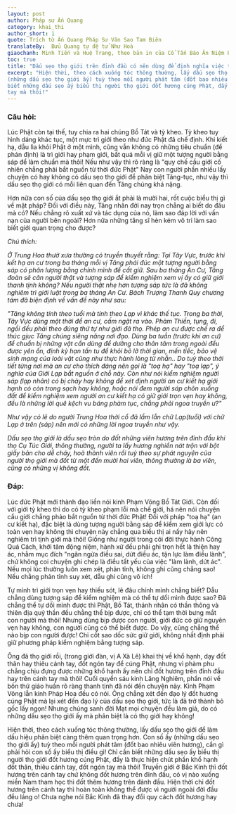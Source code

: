 ```yaml
---
layout: post
author: Pháp sư Ấn Quang
category: khai_thi
author_short: 1
quote: Trích từ Ấn Quang Pháp Sư Văn Sao Tam Biên
translateBy:  Bửu Quang tự đệ tử Như Hoà
giaochanh: Minh Tiến và Huệ Trang, theo bản in của Cổ Tấn Báo Ân Niệm Phật Đường, năm 2002.
toc: true
title: "Dấu sẹo thọ giới trên đỉnh đầu có nên dùng để định nghĩa việc trì giới?"
excerpt: "Hiện thời, theo cách xuống tóc thông thường, lấy dấu sẹo thọ giới để làm dấu hiệu phân biệt càng thêm quan trọng hơn. Con số ấy
(những dấu sẹo thọ giới ấy) tuỳ theo mỗi người phát tâm (đốt bao nhiêu viên hương), cần gì phải hỏi con số ấy biểu thị điều gì! Chỉ cần
biết những dấu sẹo ấy biểu thị người thọ giới đốt hương cúng Phật, đấy là thực hiện chút phần khổ hạnh đốt thân, thiêu cánh tay, đốt ngón
tay mà thôi!"
---
```


### Câu hỏi:

Lúc Phật còn tại thế, tuy chia ra hai chúng Bồ Tát và tỳ kheo. Tỳ kheo tuy hình dáng khác tục, một mực trì
giới theo như đức Phật đã chế định. Khi kiết hạ, dẫu lìa khỏi Phật ở một mình, cũng vẫn không có những tiêu
chuẩn (để phán định) là trì giới hay phạm giới, bất quá mỗi vị giữ một tượng người bằng sáp để làm chuẩn mà
thôi! Nếu như vậy thì rõ ràng là "quy chế cầu giới cố nhiên chẳng phải bắt nguồn từ thời đức Phật" Nay con người
phần nhiều lấy chuyện có hay không có dấu sẹo thọ giới để phân biệt Tăng-tục, như vậy thì dấu sẹo thọ giới
có mỗi liên quan đến Tăng chúng khá nặng.

Hơn nữa con số của dấu sẹo thọ giới ắt phải là mười hai, rốt cuộc biểu thị gì về mặt pháp? Đối với điều này,
Tăng nhân đời nay trọn chẳng ai biết do đâu mà có? Nếu chẳng rõ xuất xứ và tác dụng của nó, làm sao đáp lời với vấn
nạn của người bên ngoài? Hơn nữa những tăng sĩ hèn kém vô tri làm sao biết giới quan trọng cho được?


*Chú thích:*

*Ở Trung Hoa thưở xưa thường có truyền thuyết rằng: Tại Tây Vực, trước khi kết hạ an cư trong ba tháng mỗi vị
Tăng phải đúc một tượng người bằng sáp có phân lượng bằng chính mình để cất giữ. Sau ba tháng An Cư, Tăng
đoàn sẽ cân người thật và tượng sáp để kiểm nghiệm xem vị ấy có giữ giới thanh tịnh không? Nếu người thật nhẹ
hơn tượng sáp tức là đã không nghiêm trì giới luật trong ba tháng An Cư. Bách Trượng Thanh Quy chương tám đã
biện định về vấn đề này như sau:*

*"Tăng không tính theo tuổi mà tính theo Lạp vì khác thế tục. Trong ba thời, Tây Vực dùng một thời để an cư, cấm
ngặt ra vào. Phàm Thiền, tụng, đi, ngồi đều phải theo đúng thứ tự như giới đã thọ. Phép an cư được chế ra để thúc
gịuc Tăng chúng siêng năng nơi đạo. Dùng ba tuần (trước khi an cư) để chuẩn bị những vật cần dùng để dưỡng cho
thân tâm trong ngoài đều được yên ổn, định kỳ hạn tấn tu để khỏi bỏ lỡ thời gian, mến tiếc, bảo vệ sinh mạng của loài
vật cũng như thực hành lòng từ nhẫn.. Do tuỳ theo thời tiết từng nơi mà an cư cho thích đáng nên gọi là "toạ hạ"
hay "toạ lạp", ý nghĩa của Giới Lạp bắt nguồn ở chỗ này. Còn như nói kiểm nghiệm người sáp (lạp nhân) có bị chảy
hay không để xét định người an cư kiết hạ giới hạnh có còn trong sạch hay không, hoặc nói đem người sáp chôn
xuống đất để kiểm nghiệm xem người an cư kiết hạ có giữ giới trọn vẹn hay không, đều là những lời quê kệch
vu báng phàm tục, chẳng phải ngoa truyền ư?"*

*Như vậy có lẽ do người Trung Hoa thời cổ đã lầm lẫn chữ Lạp(tuổi) với chữ Lạp ở trên (sáp) nên mới có những lời
ngoa truyền như vậy.*

*Dấu sẹo thọ giới là dấu sẹo tròn do đốt những viên hương trên đỉnh đầu khi thọ Cụ Túc Giới, thông thường,
người ta lấy hương nghiền nát trộn với bột giấy bản cho dễ cháy, hoà thành viên rồi tuỳ theo sự phát nguyện của
người thọ giới mà đốt từ một đến mười hai viên, thông thường là ba viên, cũng có những vị không đốt.*

### Đáp:

Lúc đức Phật mới thành đạo liền nói kinh Phạm Võng Bồ Tát Giới. Còn đối với giới tỳ kheo thì do có tỳ kheo phạm lỗi mà chế giới, há nên
nói chuyện cầu giới chẳng phảo bắt nguồn từ thời đức Phật! Đối với pháp "toạ hạ" (an cư kiết hạ), đặc biệt là dùng tượng người
bằng sáp để kiểm xem giới lực có toàn vẹn hay không thì chuyện này chẳng qua biểu thị ai nấy hãy nên nghiêm trì tịnh giới mà thôi!
Giống như người trong cõi đời thực hành Công Quá Cách, khởi tâm động niệm, hành xử đều phải ghi trọn hết là thiện hay ác, nhằm mục đích
"ngăn ngừa điều sai, dứt điều ác, tận lực làm điều lành", chứ không coi chuyện ghi chép là điều tất yếu của việc "làm lành, dứt ác". Nếu
mọi lúc thường luôn xem xét, phản tỉnh, không ghi cũng chẳng sao! Nếu chẳng phản tỉnh suy xét, dẫu ghi cũng vô ích!

Tự mình trì giới trọn vẹn hay thiếu sót, lẽ đâu chính mình chẳng biết? Dẫu chẳng dùng tượng sáp để kiểm nghiệm mà có thể tự dối mình được
sao? Đã chẳng thể tự dối mình được thì Phật, Bồ Tát, thánh nhân có thần thông và thiên địa quỷ thần đều chẳng thể bịp được, chỉ có thể
tạm thời bưng mắt con người mà thôi! Nhưng dùng bịp được con người, giới đức có giữ nguyên vẹn hay không, con người cũng có thể biết được.
Do vậy, cũng chẳng thể nào bịp con người được! Chỉ cốt sao dốc sức giữ giới, không nhất định phải giữ phương pháp kiểm nghiệm bằng
tượng sáp.

Ông đã thọ giới rồi, (trong giới đàn, vị A Xà Lê) khai thị về khổ hạnh, dạy đốt thân hay thiêu cánh tay, đốt ngón tay để cúng Phật, nhưng
vì phàm phu chẳng chịu đựng được những khổ hạnh ấy nên chỉ đốt hương trên đỉnh đầu hay trên cánh tay mà thôi! Cuối quyển sáu kinh Lăng
Nghiêm, phần nói về bốn thứ giáo huấn rõ ràng thanh tịnh đã nói đến chuyện này. Kinh Phạm Võng lẫn kinh Pháp Hoa đều có nói. Ông chẳng
xét đến đạo lý đốt hương cúng Phật mà lại xét đến đạo lý của dấu sẹo thọ giới, tức là đã trở thành bỏ gốc lấy ngọn! Nhưng chúng sanh đời
Mạt mọi chuyện đều làm giả, do có những dấu sẹo thọ giới ấy mà phân biệt là có thọ giới hay không!

Hiện thời, theo cách xuống tóc thông thường, lấy dấu sẹo thọ giới để làm dấu hiệu phân biệt càng thêm quan trọng hơn. Con số ấy
(những dấu sẹo thọ giới ấy) tuỳ theo mỗi người phát tâm (đốt bao nhiêu viên hương), cần gì phải hỏi con số ấy biểu thị điều gì! Chỉ cần
biết những dấu sẹo ấy biểu thị người thọ giới đốt hương cúng Phật, đấy là thực hiện chút phần khổ hạnh đốt thân, thiêu cánh tay, đốt ngón
tay mà thôi! Truyền giới ở Bắc Kinh thì đốt hương trên cánh tay chứ không đốt hương trên đỉnh đầu, có vị nào xuống miền Nam tham học thì
đốt thêm hương trên đảnh đầu. Hiện thời chỉ đốt hương trên cánh tay thì hoàn toàn không thể được vì người ngoài đời đầu đều láng o!
Chưa nghe nói Bắc Kinh đã thay đổi quy cách đốt hương hay chưa!

